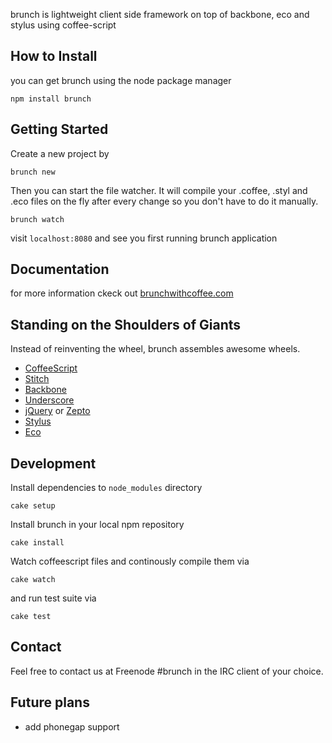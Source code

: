 brunch is lightweight client side framework on top of backbone, eco and stylus using coffee-script

## How to Install

you can get brunch using the node package manager

    npm install brunch

## Getting Started

Create a new project by

    brunch new

Then you can start the file watcher. It will compile your .coffee, .styl and .eco files on the fly after every change so you don't have to do it manually.

    brunch watch

visit `localhost:8080` and see you first running brunch application

## Documentation

for more information ckeck out [brunchwithcoffee.com](http://brunchwithcoffee.com)

## Standing on the Shoulders of Giants

Instead of reinventing the wheel, brunch assembles awesome wheels.

* [CoffeeScript](http://jashkenas.github.com/coffee-script/)
* [Stitch](https://github.com/sstephenson/stitch)
* [Backbone](http://documentcloud.github.com/backbone/)
* [Underscore](http://documentcloud.github.com/underscore/)
* [jQuery](http://jquery.com/) or [Zepto](http://zeptojs.com/)
* [Stylus](https://github.com/LearnBoost/stylus)
* [Eco](https://github.com/sstephenson/eco)

## Development

Install dependencies to `node_modules` directory

    cake setup

Install brunch in your local npm repository

    cake install

Watch coffeescript files and continously compile them via

    cake watch

and run test suite via

    cake test

## Contact

Feel free to contact us at Freenode #brunch in the IRC client of your choice.

## Future plans

* add phonegap support
